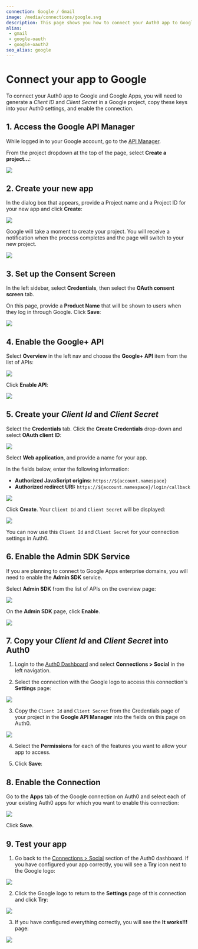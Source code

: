 ```yaml
---
connection: Google / Gmail
image: /media/connections/google.svg
description: This page shows you how to connect your Auth0 app to Google. You will need to generate keys, copy these into your Auth0 settings, and enable the connection.
alias:
 - gmail
 - google-oauth
 - google-oauth2
seo_alias: google
---
```


# Connect your app to Google

To connect your Auth0 app to Google and Google Apps, you will need to generate a *Client ID* and *Client Secret* in a Google project, copy these keys into your Auth0 settings, and enable the connection.

## 1. Access the Google API Manager

While logged in to your Google account, go to the [API Manager](https://console.developers.google.com).

From the project dropdown at the top of the page, select **Create a project...**:

![](/media/articles/connections/social/google/goog-api-app-new.png)

## 2. Create your new app

In the dialog box that appears, provide a Project name and a Project ID for your new app and click **Create**:

![](/media/articles/connections/social/google/goog-api-app-empty.png)

Google will take a moment to create your project. You will receive a notification when the process completes and the page will switch to your new project.

![](/media/articles/connections/social/google/goog-api-creation-activity.png)

## 3. Set up the Consent Screen

In the left sidebar, select **Credentials**, then select the **OAuth consent screen** tab.

On this page, provide a **Product Name** that will be shown to users when they log in through Google. Click **Save**:

![](/media/articles/connections/social/google/goog-api-product-name.png)

## 4. Enable the Google+ API

Select **Overview** in the left nav and choose the **Google+ API** item from the list of APIs:

![](/media/articles/connections/social/google/goog-api-plus-off.png)

Click **Enable API**:

![](/media/articles/connections/social/google/goog-api-plus-on.png)

## 5. Create your *Client Id* and *Client Secret*

Select the **Credentials** tab. Click the **Create Credentials** drop-down and select **OAuth client ID**:

![](/media/articles/connections/social/google/goog-api-credentials.png)

Select **Web application**, and provide a name for your app.

In the fields below, enter the following information:

* **Authorized JavaScript origins:** `https://${account.namespace}`
* **Authorized redirect URI:** `https://${account.namespace}/login/callback`

![](/media/articles/connections/social/google/goog-api-client-creation.png)

Click **Create**. Your `Client Id` and `Client Secret` will be displayed:

![](/media/articles/connections/social/google/goog-api-client-settings.png)

You can now use this `Client Id` and `Client Secret` for your connection settings in Auth0.

## 6. Enable the Admin SDK Service

If you are planning to connect to Google Apps enterprise domains, you will need to enable the **Admin SDK** service.

Select **Admin SDK** from the list of APIs on the overview page:

![](/media/articles/connections/social/google/goog-api-admin-sdk.png)

On the **Admin SDK** page, click **Enable**.

![](/media/articles/connections/social/google/goog-api-admin-enable.png)

## 7. Copy your *Client Id* and *Client Secret* into Auth0

1. Login to the [Auth0 Dashboard](${uiURL}) and select **Connections > Social** in the left navigation.

2. Select the connection with the Google logo to access this connection's **Settings** page:

  ![](/media/articles/connections/social/google/goog-settings.png)

3. Copy the `Client Id` and `Client Secret` from the Credentials page of your project in the **Google API Manager** into the fields on this page on Auth0.

  ![](/media/articles/connections/social/google/goog-api-aoth0-settings.png)

4. Select the **Permissions** for each of the features you want to allow your app to access.

5. Click **Save**:

## 8. Enable the Connection

Go to the **Apps** tab of the Google connection on Auth0 and select each of your existing Auth0 apps for which you want to enable this connection:

![](/media/articles/connections/social/google/goog-api-aoth0-apps.png)

Click **Save**.

## 9. Test your app

1. Go back to the [Connections > Social](${uiURL}/#/conncetions/social) section of the Auth0 dashboard. If you have configured your app correctly, you will see a **Try** icon next to the Google logo:

  ![](/media/articles/connections/social/google/goog-api-trylogo.png)

2. Click the Google logo to return to the **Settings** page of this connection and click **Try**:

  ![](/media/articles/connections/social/google/goog-api-aoth0-try.png)

3. If you have configured everything correctly, you will see the **It works!!!** page:

  ![](/media/articles/connections/social/google/goog-api-works.png)
